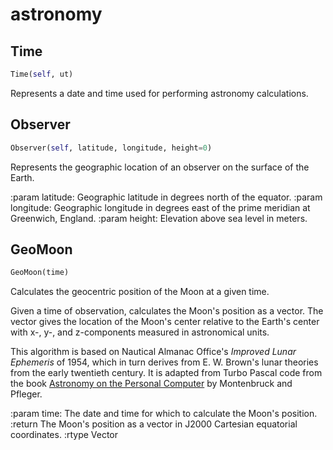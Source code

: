 # astronomy

## Time
```python
Time(self, ut)
```
Represents a date and time used for performing astronomy calculations.

## Observer
```python
Observer(self, latitude, longitude, height=0)
```
Represents the geographic location of an observer on the surface of the Earth.

:param latitude: Geographic latitude in degrees north of the equator.
:param longitude: Geographic longitude in degrees east of the prime meridian at Greenwich, England.
:param height: Elevation above sea level in meters.

## GeoMoon
```python
GeoMoon(time)
```
Calculates the geocentric position of the Moon at a given time.

Given a time of observation, calculates the Moon's position as a vector.
The vector gives the location of the Moon's center relative to the Earth's center
with x-, y-, and z-components measured in astronomical units.

This algorithm is based on Nautical Almanac Office's <i>Improved Lunar Ephemeris</i> of 1954,
which in turn derives from E. W. Brown's lunar theories from the early twentieth century.
It is adapted from Turbo Pascal code from the book
[Astronomy on the Personal Computer](https://www.springer.com/us/book/9783540672210)
by Montenbruck and Pfleger.

:param time:  The date and time for which to calculate the Moon's position.
:return The Moon's position as a vector in J2000 Cartesian equatorial coordinates.
:rtype Vector

